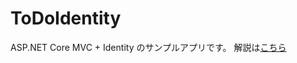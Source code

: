 # ToDoIdentity
ASP.NET Core MVC + Identity のサンプルアプリです。
解説は[こちら](https://qiita.com/Saza-ku/items/29de730776608de5d908)
